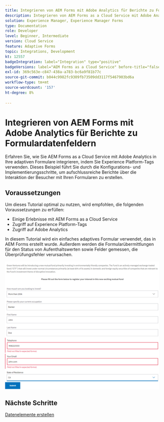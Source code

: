 ```yaml
---
title: Integrieren von AEM Forms mit Adobe Analytics für Berichte zu Formulardatenfeldern
description: Integrieren von AEM Forms as a Cloud Service mit Adobe Analytics für Berichte zu Formulardatenfeldern
solution: Experience Manager, Experience Manager Forms
type: Documentation
role: Developer
level: Beginner, Intermediate
version: Cloud Service
feature: Adaptive Forms
topic: Integrations, Development
kt: 12557
badgeIntegration: label="Integration" type="positive"
badgeVersions: label="AEM Forms as a Cloud Service" before-title="false"
exl-id: 369c563e-c847-438a-a783-bc6a9f81b77c
source-git-commit: b044c9982fc9309fb73509dd3117f5467903bd6a
workflow-type: tm+mt
source-wordcount: '157'
ht-degree: 8%

---
```


# Integrieren von AEM Forms mit Adobe Analytics für Berichte zu Formulardatenfeldern

Erfahren Sie, wie Sie AEM Forms as a Cloud Service mit Adobe Analytics in Ihre adaptiven Formulare integrieren, indem Sie Experience Platform-Tags verwenden. Dieses Beispiel führt Sie durch die Konfigurations- und Implementierungsschritte, um aufschlussreiche Berichte über die Interaktion der Besucher mit Ihren Formularen zu erstellen.

## Voraussetzungen

Um dieses Tutorial optimal zu nutzen, wird empfohlen, die folgenden Voraussetzungen zu erfüllen:

* Einige Erlebnisse mit AEM Forms as a Cloud Service
* Zugriff auf Experience Platform-Tags
* Zugriff auf Adobe Analytics

In diesem Tutorial wird ein einfaches adaptives Formular verwendet, das in AEM Forms erstellt wurde. Außerdem werden die Formularübermittlungen für den Status von Aufenthaltswerten sowie Felder gemessen, die Überprüfungsfehler verursachen.

![adaptives Formular](assets/use-case.png)

## Nächste Schritte

[Datenelemente erstellen](./data-elements.md)
